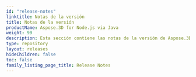 ```yaml
---
id: "release-notes"
linktitle: Notas de la versión
title: Notas de la versión
productName: Aspose.3D for Node.js via Java
weight: 99
description: Esta sección contiene las notas de la versión de Aspose.3D para Node.js vía Java para el año Notas de la versión. En estas notas de la versión, estamos publicando la lista de problemas que se han solucionado en la versión actual, así como cualquier cambio público de la API y del comportamiento.
type: repository
layout: releases
hideChildren: false
toc: false
family_listing_page_title: Release Notes
---
```


